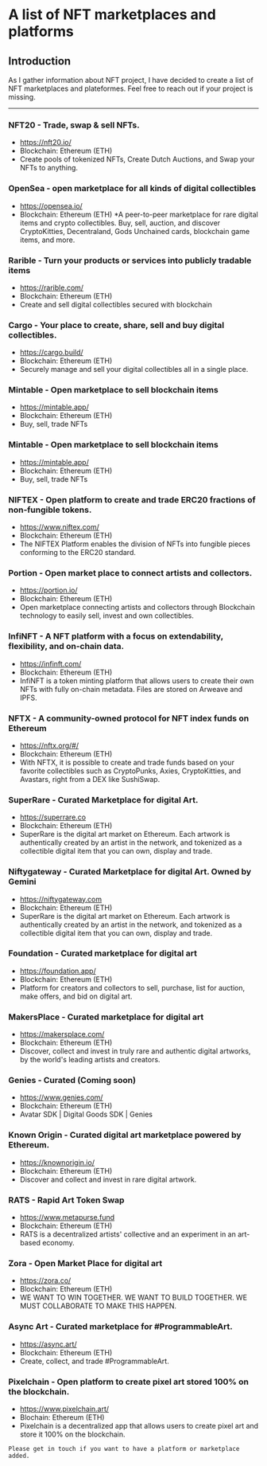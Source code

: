 # A list of NFT marketplaces and platforms

## Introduction

As I gather information about NFT project, I have decided to create a list of NFT marketplaces and plateformes. Feel free to reach out if your project is missing.

-------------


### NFT20 - Trade, swap & sell NFTs. 
* https://nft20.io/
* Blockchain: Ethereum (ETH)
* Create pools of tokenized NFTs, Create Dutch Auctions, and Swap your NFTs to anything.

### OpenSea - open marketplace for all kinds of digital collectibles
* https://opensea.io/
* Blockchain: Ethereum (ETH)
*A peer-to-peer marketplace for rare digital items and crypto collectibles. Buy, sell, auction, and discover CryptoKitties, Decentraland, Gods Unchained cards, blockchain game items, and more.

### Rarible - Turn your products or services into publicly tradable items 
* https://rarible.com/
* Blockchain: Ethereum (ETH)
* Create and sell digital collectibles secured with blockchain

### Cargo - Your place to create, share, sell and buy digital collectibles.
* https://cargo.build/
* Blockchain: Ethereum (ETH)
* Securely manage and sell your digital collectibles all in a single place.

### Mintable - Open marketplace to sell blockchain items
* https://mintable.app/
* Blockchain: Ethereum (ETH)
* Buy, sell, trade NFTs

### Mintable - Open marketplace to sell blockchain items
* https://mintable.app/
* Blockchain: Ethereum (ETH)
* Buy, sell, trade NFTs

### NIFTEX - Open platform to create and trade ERC20 fractions of non-fungible tokens.
* https://www.niftex.com/
* Blockchain: Ethereum (ETH)
* The NIFTEX Platform enables the division of NFTs into fungible pieces conforming to the ERC20 standard.

### Portion - Open market place to connect artists and collectors.
* https://portion.io/
* Blockchain: Ethereum (ETH)
* Open marketplace connecting artists and collectors through Blockchain technology to easily sell, invest and own collectibles.

### InfiNFT - A NFT platform with a focus on extendability, flexibility, and on-chain data.
* https://infinft.com/
* Blockchain: Ethereum (ETH)
* InfiNFT is a token minting platform that allows users to create their own NFTs with fully on-chain metadata. Files are stored on Arweave and IPFS.

### NFTX - A community-owned protocol for NFT index funds on Ethereum 
* https://nftx.org/#/
* Blockchain: Ethereum (ETH)
* With NFTX, it is possible to create and trade funds based on your favorite collectibles such as CryptoPunks, Axies, CryptoKitties, and Avastars, right from a DEX like SushiSwap. 

### SuperRare - Curated Marketplace for digital Art.
* https://superrare.co
* Blockchain: Ethereum (ETH)
* SuperRare is the digital art market on Ethereum. Each artwork is authentically created by an artist in the network, and tokenized as a collectible digital item that you can own, display and trade.

### Niftygateway - Curated Marketplace for digital Art. Owned by Gemini
* https://niftygateway.com
* Blockchain: Ethereum (ETH)
* SuperRare is the digital art market on Ethereum. Each artwork is authentically created by an artist in the network, and tokenized as a collectible digital item that you can own, display and trade.

### Foundation - Curated marketplace for digital art
* https://foundation.app/
* Blockchain: Ethereum (ETH)
* Platform for creators  and collectors to sell, purchase, list for auction, make offers, and bid on digital art.

### MakersPlace - Curated marketplace for digital art
* https://makersplace.com/
* Blockchain: Ethereum (ETH)
* Discover, collect and invest in truly rare and authentic digital artworks, by the world's leading artists and creators.

### Genies - Curated (Coming soon)
* https://www.genies.com/
* Blockchain: Ethereum (ETH)
* Avatar SDK | Digital Goods SDK | Genies 

### Known Origin - Curated digital art marketplace powered by Ethereum.
* https://knownorigin.io/
* Blockchain: Ethereum (ETH)
* Discover and collect and invest in rare digital artwork. 

### RATS - Rapid Art Token Swap 
* https://www.metapurse.fund
* Blockchain: Ethereum (ETH)
* RATS is a decentralized artists' collective and an experiment in an art-based economy.

### Zora - Open Market Place for digital art
* https://zora.co/
* Blockchain: Ethereum (ETH)
* WE WANT TO WIN TOGETHER. WE WANT TO BUILD TOGETHER. WE MUST COLLABORATE TO MAKE THIS HAPPEN.

### Async Art - Curated marketplace for #ProgrammableArt.
* https://async.art/
* Blockchain: Ethereum (ETH)
* Create, collect, and trade #ProgrammableArt.

### Pixelchain - Open platform to create pixel art stored 100% on the blockchain.
* https://www.pixelchain.art/
* Blochain: Ethereum (ETH)
* Pixelchain is a decentralized app that allows users to create pixel art and store it 100% on the blockchain.


```
Please get in touch if you want to have a platform or marketplace added.
```
